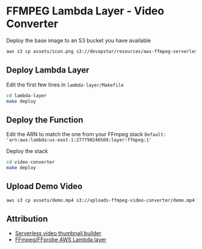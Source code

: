 # FFMPEG Lambda Layer - Video Converter

Deploy the base image to an S3 bucket you have available

```bash
aws s3 cp assets/icon.png s3://devopstar/resources/aws-ffmpeg-serverless-convert/base/icon.png
```

## Deploy Lambda Layer

Edit the first few lines in `lambda-layer/Makefile`

```bash
cd lambda-layer
make deploy
```

## Deploy the Function

Edit the ARN to match the one from your FFmpeg stack `Default: 'arn:aws:lambda:us-east-1:277790246569:layer:ffmpeg:1'`

Deploy the stack

```bash
cd video-converter
make deploy
```

## Upload Demo Video

```bash
aws s3 cp assets/demo.mp4 s3://uploads-ffmpeg-video-converter/demo.mp4
```

## Attribution

- [Serverless video thumbnail builder](https://github.com/serverlesspub/s3-lambda-ffmpeg-thumbnail-builder)
- [FFmpeg/FFprobe AWS Lambda layer](https://github.com/serverlesspub/ffmpeg-aws-lambda-layer)
